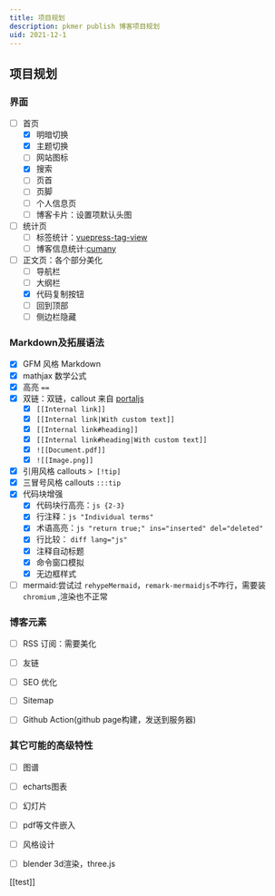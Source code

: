 ```yaml
---
title: 项目规划
description: pkmer publish 博客项目规划
uid: 2021-12-1
---
```


## 项目规划

### 界面

- [ ] 首页
  - [x] 明暗切换  
  - [x] 主题切换 
  - [ ] 网站图标
  - [x] 搜索
  - [ ] 页首
  - [ ] 页脚
  - [ ] 个人信息页
  - [ ] 博客卡片：设置项默认头图
- [ ] 统计页
  - [ ] 标签统计：[vuepress-tag-view](https://mister-hope.com/tag/linter/)
  - [ ] 博客信息统计:[cumany](https://github.com/cumany)
- [ ] 正文页：各个部分美化
  - [ ] 导航栏
  - [ ] 大纲栏
  - [x] 代码复制按钮
  - [ ] 回到顶部
  - [ ] 侧边栏隐藏

### Markdown及拓展语法

- [x] GFM 风格 Markdown
- [x] mathjax 数学公式
- [x] 高亮 `==`
- [x] 双链：双链，callout 来自 [portaljs](https://github.com/datopian/portaljs)
  - [x] `[[Internal link]]`
  - [x] `[[Internal link|With custom text]]`
  - [x] `[[Internal link#heading]]`
  - [x] `[[Internal link#heading|With custom text]]`
  - [x] `![[Document.pdf]]`
  - [x] `![[Image.png]]`
- [x] 引用风格 callouts `> [!tip]`
- [x] 三冒号风格 callouts `:::tip`
- [x] 代码块增强
  - [x] 代码块行高亮：`js {2-3}`
  - [x] 行注释：`js "Individual terms"`
  - [x] 术语高亮：`js "return true;" ins="inserted" del="deleted"`
  - [x] 行比较： `diff lang="js"`
  - [x] 注释自动标题
  - [x] 命令窗口模拟
  - [x] 无边框样式
- [ ] mermaid:尝试过 `rehypeMermaid`，`remark-mermaidjs`不咋行，需要装 `chromium` ,渲染也不正常

### 博客元素

- [ ] RSS 订阅：需要美化
- [ ] 友链
- [ ] SEO 优化
- [ ] Sitemap
- [ ] Github Action(github page构建，发送到服务器)  


### 其它可能的高级特性

- [ ] 图谱
- [ ] echarts图表
- [ ] 幻灯片
- [ ] pdf等文件嵌入
- [ ] 风格设计
- [ ] blender 3d渲染，three.js


[[test]]